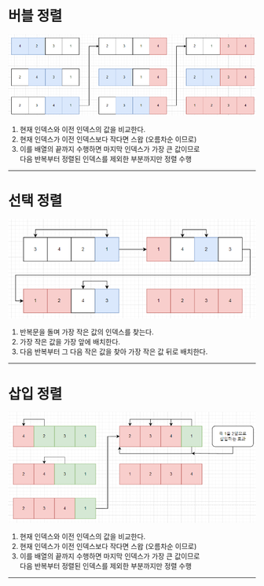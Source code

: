 # 버블 정렬
![poster](./BOJ_2750_버블정렬.png)
1. 현재 인덱스와 이전 인덱스의 값을 비교한다.
2. 현재 인덱스가 이전 인덱스보다 작다면 스왑 (오름차순 이므로)
3. 이를 배열의 끝까지 수행하면 마지막 인덱스가 가장 큰 값이므로    
다음 반복부터 정렬된 인덱스를 제외한 부분까지만 정렬 수행 
-------------
# 선택 정렬
![poster](./BOJ_2750_선택정렬.png)
1. 반복문을 돌며 가장 작은 값의 인덱스를 찾는다.
2. 가장 작은 값을 가장 앞에 배치한다.
3. 다음 반복부터 그 다음 작은 값을 찾아 가장 작은 값 뒤로 배치한다.
-------------
# 삽입 정렬
![poster](./BOJ_2750_삽입정렬.png)
1. 현재 인덱스와 이전 인덱스의 값을 비교한다.
2. 현재 인덱스가 이전 인덱스보다 작다면 스왑 (오름차순 이므로)
3. 이를 배열의 끝까지 수행하면 마지막 인덱스가 가장 큰 값이므로    
다음 반복부터 정렬된 인덱스를 제외한 부분까지만 정렬 수행 
-------------

